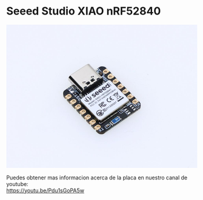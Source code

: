 # Seeed Studio XIAO nRF52840






<img src="placa.jpg" alt="logo"/>



Puedes obtener mas informacion acerca de la placa en nuestro canal de youtube:
<br>
https://youtu.be/Pdu1sGoPA5w
